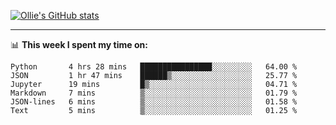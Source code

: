 <!--
**icedpanda/icedpanda** is a ✨ _special_ ✨ repository because its `README.md` (this file) appears on your GitHub profile.

Here are some ideas to get you started:

- 🔭 I’m currently working on ...
- 🌱 I’m currently learning ...
- 👯 I’m looking to collaborate on ...
- 🤔 I’m looking for help with ...
- 💬 Ask me about ...
- 📫 How to reach me: ...
- 😄 Pronouns: ...
- ⚡ Fun fact: ...
-->
[![Ollie's GitHub stats](https://github-readme-stats-icedpanda.vercel.app/api?username=icedpanda&count_private=true&show_icons=true)](https://github.com/icedpanda)

---
📊 **This week I spent my time on:**
<!--START_SECTION:waka-->

```text
Python       4 hrs 28 mins   ████████████████░░░░░░░░░   64.00 %
JSON         1 hr 47 mins    ██████▒░░░░░░░░░░░░░░░░░░   25.77 %
Jupyter      19 mins         █▒░░░░░░░░░░░░░░░░░░░░░░░   04.71 %
Markdown     7 mins          ▒░░░░░░░░░░░░░░░░░░░░░░░░   01.79 %
JSON-lines   6 mins          ▒░░░░░░░░░░░░░░░░░░░░░░░░   01.58 %
Text         5 mins          ▒░░░░░░░░░░░░░░░░░░░░░░░░   01.25 %
```

<!--END_SECTION:waka-->
